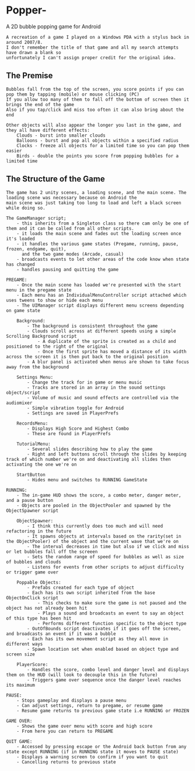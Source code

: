 # Popper-
A 2D bubble popping game for Android

	A recreation of a game I played on a Windows PDA with a stylus back in around 2007/8.
	I don't remember the title of that game and all my search attempts have drawn a blank so 
	unfortunately I can't assign proper credit for the original idea.

The Premise
-----------
	Bubbles fall from the top of the screen, you score points if you can pop them by tapping (mobile) or mouse clicking (PC)
	If you allow too many of them to fall off the bottom of screen then it brings the end of the game
	Also if you tap/click and miss too often it can also bring about the end

	Other objects will also appear the longer you last in the game, and they all have different effects:
		Clouds - burst into smaller clouds
		Balloons - burst and pop all objects within a specified radius
		Clocks - freeze all objects for a limited time so you can pop them easier
		Birds - double the points you score from popping bubbles for a limited time

The Structure of the Game
-------------------------
	The game has 2 unity scenes, a loading scene, and the main scene. The loading scene was necessary because on Android the 
	main scene was just taking too long to load and left a black screen while doing so.

	The GameManager script; 
		- this inherits from a Singleton class so there cam only be one of them and it can be called from all other scripts.
		- it loads the main scene and fades out the loading screen once it's loaded
		- it handles the various game states (Pregame, running, pause, frozen, endgame, quit), 
		  and the two game modes (Arcade, casual)
		- broadcasts events to let other areas of the code know when state has changed
		- handles pausing and quitting the game

	PREGAME:
		- Once the main scene has loaded we're presented with the start menu in the pregame state
		- Each menu has an IndividualMenuController script attached which uses tweens to show or hide each menu
		- The UIManager script displays different menu screens depending on game state
	
		Background:
			- The background is consistent throughout the game
			- Clouds scroll across at different speeds using a simple Scrolling Background script
				- A duplicate of the sprite is created as a child and positioned to the right of the original
				- Once the first sprite has moved a distance of its width across the screen it is then put back to the original position
			- A blur panel is activated when menus are shown to take focus away from the background

		Settings Menu:
			- Change the track for in game or menu music
			- Tracks are stored in an array in the sound settings object/script
			- Volume of music and sound effects are controlled via the audiomixer
			- Simple vibration toggle for Android
			- Settings are saved in PlayerPrefs

		RecordsMenu:
			- Displays High Score and Highest Combo
			- These are found in PlayerPrefs

		TutorialMenu:
			- Several slides describing how to play the game
			- Right and left buttons scroll through the slides by keeping track of which number we're on and deactivating all slides then activating the one we're on

		StartButton
			- Hides menu and switches to RUNNING GameState

	RUNNING:
		- The in-game HUD shows the score, a combo meter, danger meter, and a pause button
		- Objects are pooled in the ObjectPooler and spawned by the ObjectSpawner script

		ObjectSpawner:
			- I think this currently does too much and will need refactoring in the future
			- It spawns objects at intervals based on the rarity(set in the ObjectPooler) of the object and the current wave that we're on
			- The interval decreases in time but also if we click and miss or let bubbles fall off the screeen
			- Sets the random range of speed for bubbles as well as size of bubbles and clouds
			- Listens for events from other scripts to adjust difficulty or trigger game over
	
		Poppable Objects:
			- Prefabs created for each type of object
			- Each has its own script inherited from the base ObjectOnClick script
				- This checks to make sure the game is not paused and the object has not already been hit
				- Plays a sound and broadcasts an event to say an object of this type has been hit
				- Performs different function specific to the object type
			- OutOfBounds script deactivates if it goes off the screen, and broadcasts an event if it was a bubble
			- Each has its own movement script as they all move in different ways
			- Spawn location set when enabled based on object type and screen size

		PlayerScore:
			- Handles the score, combo level and danger level and displays them on the HUD (will look to decouple this in the future)
			- Triggers game over sequence once the danger level reaches its maximum

	PAUSE:
		- Stops gameplay and displays a pause menu
		- Can adjust settings, return to pregame, or resume game
		- Resume game returns to previous game state i.e RUNNING or FROZEN

	GAME OVER:
		- Shows the game over menu with score and high score
		- From here you can return to PREGAME
		
	QUIT GAME:
		- Accessed by pressing escape or the Android back button from any state except RUNNING (if in RUNNING state it moves to PAUSE state)
		- Displays a warning screen to confirm if you want to quit
		- Cancelling returns to previous state